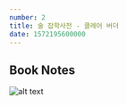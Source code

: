 ```yaml
---
number: 2
title: 술 잡학사전 - 클레어 버더
date: 1572195600000
---
```


## Book Notes
![alt text](http://image.yes24.com/Goods/59794257/800x0 "술 잡학사전")